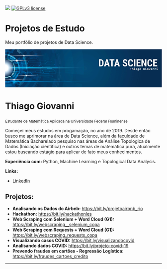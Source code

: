 [![](https://img.shields.io/badge/python-3.7+-blue.svg)](https://www.python.org/downloads/release/python-365/) [![GPLv3 license](https://img.shields.io/badge/License-GPLv3-blue.svg)](http://perso.crans.org/besson/LICENSE.html) 


# Projetos de Estudo
Meu portfólio de projetos de Data Science.



<p align="center">
  <img src="banner.png" >
</p>

# Thiago Giovanni
<sub>Estudante de Matemática Aplicada na Universidade Federal Fluminense</sub>

Começei meus estudos em progamação, no ano de 2019. Desde então busco me aprimorar na área de Data Science, além da faculdade de Matemática Bacharelado pesquiso nas áreas de Análise Topologica de Dados (Iniciação científica) e outros temas de matemática pura, atualmente estou buscando estágio para aplicar de fato meus conhecimentos.

**Experiência com:** Python, Machine Learning e Topological Data Analysis.

**Links:**
* [LinkedIn](https://www.linkedin.com/in/thiagogiovanni)

## Projetos:


* **Analisando os Dados do Airbnb:** https://bit.ly/projetoairbnb_rio
* **Hackathon:** https://bit.ly/hackathonles
* **Web Scraping com Selenium + Word Cloud (G1):** https://bit.ly/webscraping__selenium_copa
* **Web Scraping com Requests + Word Cloud (G1):** https://bit.ly/webscraping_requests_copa
* **Visualizando casos COVID:** https://bit.ly/visualizandocovid
* **Analisando dados COVID:** https://bit.ly/projeto-covid-19
* **Prevendo fraudes em cartões - Regressão Logística:** https://bit.ly/fraudes_cartoes_credito
---




